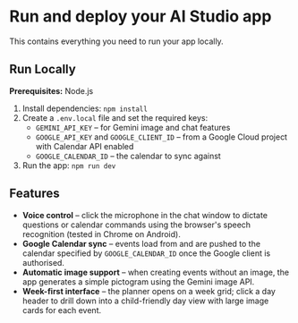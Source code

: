 # Run and deploy your AI Studio app

This contains everything you need to run your app locally.

## Run Locally

**Prerequisites:**  Node.js


1. Install dependencies:
   `npm install`
2. Create a `.env.local` file and set the required keys:
   - `GEMINI_API_KEY` – for Gemini image and chat features
   - `GOOGLE_API_KEY` and `GOOGLE_CLIENT_ID` – from a Google Cloud project with Calendar API enabled
   - `GOOGLE_CALENDAR_ID` – the calendar to sync against
3. Run the app:
   `npm run dev`

## Features

* **Voice control** – click the microphone in the chat window to dictate questions or calendar commands using the browser's speech recognition (tested in Chrome on Android).
* **Google Calendar sync** – events load from and are pushed to the calendar specified by `GOOGLE_CALENDAR_ID` once the Google client is authorised.
* **Automatic image support** – when creating events without an image, the app generates a simple pictogram using the Gemini image API.
* **Week-first interface** – the planner opens on a week grid; click a day header to drill down into a child-friendly day view with large image cards for each event.
